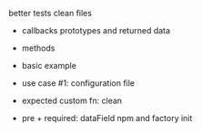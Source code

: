 better tests
clean files

- callbacks prototypes and returned data
- methods
- basic example
- use case #1: configuration file
- expected custom fn: clean

- pre + required: dataField npm and factory init
